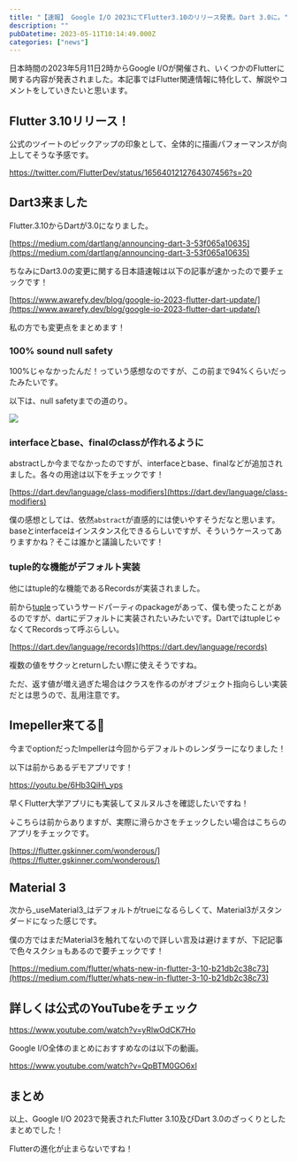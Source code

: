 ```yaml
---
title: "【速報】 Google I/O 2023にてFlutter3.10のリリース発表。Dart 3.0に。"
description: ""
pubDatetime: 2023-05-11T10:14:49.000Z
categories: ["news"]
---
```


日本時間の2023年5月11日2時からGoogle I/Oが開催され、いくつかのFlutterに関する内容が発表されました。本記事ではFlutter関連情報に特化して、解説やコメントをしていきたいと思います。

## Flutter 3.10リリース！

公式のツイートのピックアップの印象として、全体的に描画パフォーマンスが向上してそうな予感です。

https://twitter.com/FlutterDev/status/1656401212764307456?s=20

## Dart3来ました

Flutter.3.10からDartが3.0になりました。

[https://medium.com/dartlang/announcing-dart-3-53f065a10635](https://medium.com/dartlang/announcing-dart-3-53f065a10635)

ちなみにDart3.0の変更に関する日本語速報は以下の記事が速かったので要チェックです！

[https://www.awarefy.dev/blog/google-io-2023-flutter-dart-update/](https://www.awarefy.dev/blog/google-io-2023-flutter-dart-update/)

私の方でも変更点をまとめます！

### 100% sound null safety

100%じゃなかったんだ！っていう感想なのですが、この前まで94%くらいだったみたいです。

以下は、null safetyまでの道のり。

![](https://miro.medium.com/v2/resize:fit:1400/format:webp/1*KPbxBAjFYPCSk2OqwjKs7A.png)

### interfaceとbase、finalのclassが作れるように

abstractしか今までなかったのですが、interfaceとbase、finalなどが追加されました。各々の用途は以下をチェックです！

[https://dart.dev/language/class-modifiers](https://dart.dev/language/class-modifiers)

僕の感想としては、依然`abstract`が直感的には使いやすそうだなと思います。baseとinterfaceはインスタンス化できるらしいですが、そういうケースってありますかね？そこは誰かと議論したいです！

### tuple的な機能がデフォルト実装

他にはtuple的な機能であるRecordsが実装されました。

前から[tuple](https://pub.dev/packages/tuple)っていうサードパーティのpackageがあって、僕も使ったことがあるのですが、dartにデフォルトに実装されたいみたいです。DartではtupleじゃなくてRecordsって呼ぶらしい。

[https://dart.dev/language/records](https://dart.dev/language/records)

複数の値をサクッとreturnしたい際に使えそうですね。

ただ、返す値が増え過ぎた場合はクラスを作るのがオブジェクト指向らしい実装だとは思うので、乱用注意です。

## Imepeller来てる👀

今までoptionだったImpellerは今回からデフォルトのレンダラーになりました！

以下は前からあるデモアプリです！

https://youtu.be/6Hb3QiH\_yps

早くFlutter大学アプリにも実装してヌルヌルさを確認したいですね！

↓こちらは前からありますが、実際に滑らかさをチェックしたい場合はこちらのアプリをチェックです。

[https://flutter.gskinner.com/wonderous/](https://flutter.gskinner.com/wonderous/)

## Material 3

次から_useMaterial3_はデフォルトがtrueになるらしくて、Material3がスタンダードになった感じです。

僕の方ではまだMaterial3を触れてないので詳しい言及は避けますが、下記記事で色々スクショもあるので要チェックです！

[https://medium.com/flutter/whats-new-in-flutter-3-10-b21db2c38c73](https://medium.com/flutter/whats-new-in-flutter-3-10-b21db2c38c73)

## 詳しくは公式のYouTubeをチェック

https://www.youtube.com/watch?v=yRlwOdCK7Ho

Google I/O全体のまとめにおすすめなのは以下の動画。

https://www.youtube.com/watch?v=QpBTM0GO6xI

## まとめ

以上、Google I/O 2023で発表されたFlutter 3.10及びDart 3.0のざっくりとしたまとめでした！

Flutterの進化が止まらないですね！